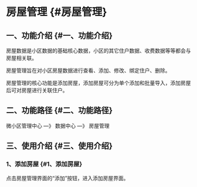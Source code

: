 # 房屋管理 {#房屋管理}

## 一、功能介绍 {#一、功能介绍}

房屋数据是小区数据的基础核心数据，小区的其它住户数据、收费数据等等都会与房屋相关联。

房屋管理旨在对小区房屋数据进行查看、添加、修改、绑定住户、删除。

房屋管理的核心功能是添加房屋，添加房屋可分为单个添加和批量导入，添加房屋后可对房屋进行关联住户。

## 二、功能路径 {#二、功能路径}

微小区管理中心 —》 数据中心 —》 房屋管理

## 三、使用介绍 {#三、使用介绍}

### 1、添加房屋 {#1、添加房屋}

点击房屋管理界面的“添加”按钮，进入添加房屋界面。

